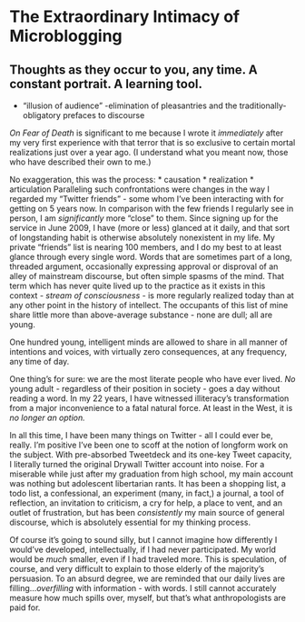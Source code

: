 # The Extraordinary Intimacy of Microblogging

## Thoughts as they occur to you, any time. A constant portrait. A learning tool.

- “illusion of audience” -elimination of pleasantries and the traditionally-obligatory prefaces to discourse

*On Fear of Death* is significant to me because I wrote it *immediately* after my very first experience with that terror that is so exclusive to certain mortal realizations just over a year ago. (I understand what you meant now, those who have described their own to me.)

No exaggeration, this was the process: * causation * realization * articulation Paralleling such confrontations were changes in the way I regarded my “Twitter friends” - some whom I’ve been interacting with for getting on 5 years now. In comparison with the few friends I regularly see in person, I am *significantly* more “close” to them.
Since signing up for the service in June 2009, I have (more or less) glanced at it daily, and that sort of longstanding habit is otherwise absolutely nonexistent in my life. My private “friends” list is nearing 100 members, and I do my best to at least glance through every single word. Words that are sometimes part of a long, threaded argument, occasionally expressing approval or disproval of an alley of mainstream discourse, but often simple spasms of the mind.
That term which has never quite lived up to the practice as it exists in this context - *stream of consciousness -* is more regularly realized today than at any other point in the history of intellect. The occupants of this list of mine share little more than above-average substance - none are dull; all are young.

One hundred young, intelligent minds are allowed to share in all manner of intentions and voices, with virtually zero consequences, at any frequency, any time of day.

One thing’s for sure: we are the most literate people who have ever lived. *No* young adult - regardless of their position in society - goes a day without reading a word. In my 22 years, I have witnessed illiteracy’s transformation from a major inconvenience to a fatal natural force. At least in the West, it is *no longer an option.*

In all this time, I have been many things on Twitter - all I could ever be, really. I’m positive I’ve been one to scoff at the notion of longform work on the subject. With pre-absorbed Tweetdeck and its one-key Tweet capacity, I literally turned the original Drywall Twitter account into noise. For a miserable while just after my graduation from high school, my main account was nothing but adolescent libertarian rants. It has been a shopping list, a todo list, a confessional, an experiment (many, in fact,) a journal, a tool of reflection, an invitation to criticism, a cry for help, a place to vent, and an outlet of frustration, but has been *consistently* my main source of general discourse, which is absolutely essential for my thinking process.

Of course it’s going to sound silly, but I cannot imagine how differently I would’ve developed, intellectually, if I had never participated. My world would be *much* smaller, even if I had traveled more. This is speculation, of course, and very difficult to explain to those elderly of the majority’s persuasion.
To an absurd degree, we are reminded that our daily lives are filling…*overfilling* with information - with words. I still cannot accurately measure how much spills over, myself, but that’s what anthropologists are paid for.